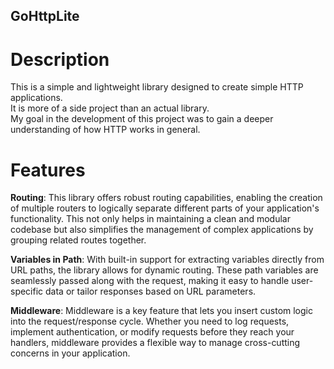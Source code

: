 ## GoHttpLite

# Description
This is a simple and lightweight library designed to create simple HTTP applications.  
It is more of a side project than an actual library.  
My goal in the development of this project was to gain a deeper understanding of how HTTP works in general.

# Features

**Routing**:
    This library offers robust routing capabilities, enabling the creation of multiple routers to logically separate different parts of your application's functionality. This not only helps in maintaining a clean and modular codebase but also simplifies the management of complex applications by grouping related routes together.

**Variables in Path**:
    With built-in support for extracting variables directly from URL paths, the library allows for dynamic routing. These path variables are seamlessly passed along with the request, making it easy to handle user-specific data or tailor responses based on URL parameters.

**Middleware**:
    Middleware is a key feature that lets you insert custom logic into the request/response cycle. Whether you need to log requests, implement authentication, or modify requests before they reach your handlers, middleware provides a flexible way to manage cross-cutting concerns in your application.
